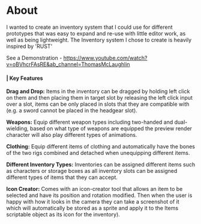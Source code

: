 # About
I wanted to create an inventory system that I could use for different prototypes that was easy to expand and re-use with little editor work, as well as being lightweight. The Inventory system I chose to create is heavily inspired by 'RUST'

See a Demonstration - https://www.youtube.com/watch?v=oBVhcrFAsRE&ab_channel=ThomasMcLaughlin

#### | Key Features

**Drag and Drop:**  Items in the inventory can be dragged by holding left click on them and then placing them in target slot by releasing the left click input over a slot, items can be only placed in slots that they are compatible with (e.g. a sword cannot be placed in the headgear slot).

**Weapons:**  Equip different weapon types including two-handed and dual-wielding, based on what type of weapons are equipped the preview render character will also play different types of animations.

**Clothing:**  Equip different items of clothing and automatically have the bones of the two rigs combined and detached when unequipping different items.

**Different Inventory Types:**  Inventories can be assigned different items such as characters or storage boxes as all inventory slots can be assigned different types of items that they can accept.

**Icon Creator:**  Comes with an icon-creator tool that allows an item to be selected and have its position and rotation modified. Then when the user is happy with how it looks in the camera they can take a screenshot of it which will automatically be stored as a sprite and apply it to the Items scriptable object as its icon for the inventory).
